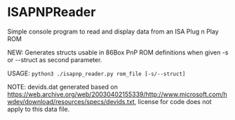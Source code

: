 # ISAPNPReader
Simple console program to read and display data from an ISA Plug n Play ROM

NEW: Generates structs usable in 86Box PnP ROM definitions when given -s or --struct as second parameter.

USAGE:
`python3 ./isapnp_reader.py rom_file [-s/--struct]`

NOTE: devids.dat generated based on https://web.archive.org/web/20030402155339/http://www.microsoft.com/hwdev/download/resources/specs/devids.txt, license for code does not apply to this data file.

